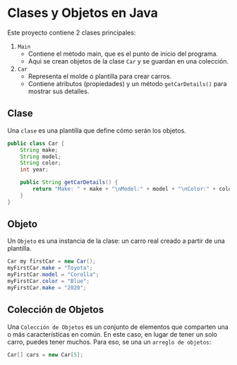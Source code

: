 # Clases y Objetos en Java

Este proyecto contiene 2 clases principales:
1. `Main`
    - Contiene el método main, que es el punto de inicio del programa.
    - Aqui se crean objetos de la clase `Car` y se guardan en una colección.
2. `Car`
    - Representa el molde o plantilla para crear carros.
    - Contiene atributos (propiedades) y un método `getCarDetails()` para mostrar sus detalles.
## Clase
Una `clase` es una plantilla que define cómo serán los objetos.
```Java
public class Car {
    String make;
    String model;
    String color;
    int year;

    public String getCarDetails() {
        return "Make: " + make + "\nModel:" + model + "\nColor:" + color + "\nYear: " + year;
    }
}
```

## Objeto
Un `Objeto` es una instancia de la clase: un carro real creado a partir de una plantilla.
```Java
Car my firstCar = new Car();
myFirstCar.make = "Toyota";
myFirstCar.model = "Corolla";
myFirstCar.color = "Blue";
myFirstCar.make = "2020";
```

## Colección de Objetos
Una `Colección de Objetos` es un conjunto de elementos que comparten una o más características en común. En este caso, en lugar de tener un solo carro, puedes tener muchos. Para eso, se una un `arreglo de objetos`:
```Java
Car[] cars = new Car[5];
```


